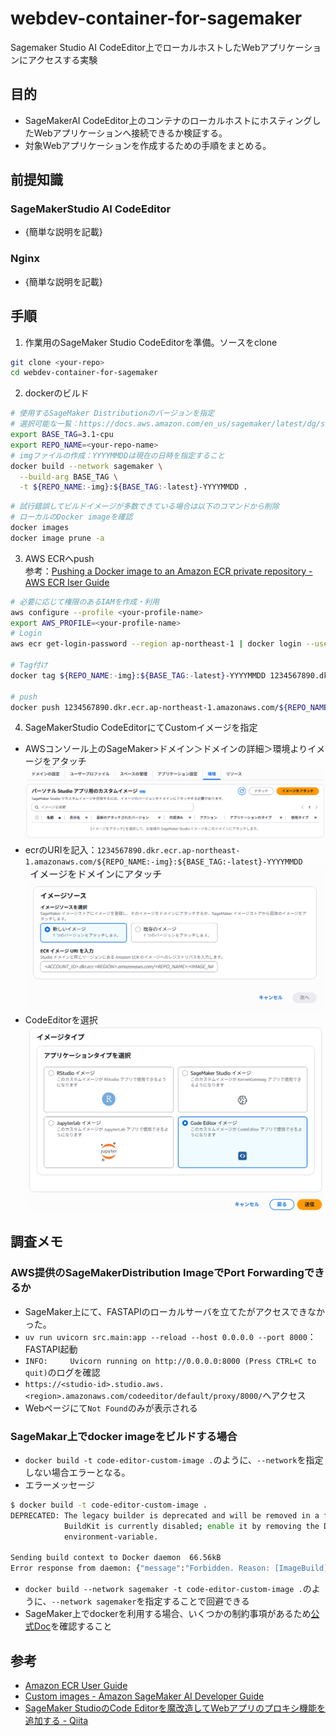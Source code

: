 # webdev-container-for-sagemaker
Sagemaker Studio AI CodeEditor上でローカルホストしたWebアプリケーションにアクセスする実験

## 目的
- SageMakerAI CodeEditor上のコンテナのローカルホストにホスティングしたWebアプリケーションへ接続できるか検証する。
- 対象Webアプリケーションを作成するための手順をまとめる。

## 前提知識
### SageMakerStudio AI CodeEditor
- {簡単な説明を記載}

### Nginx
- {簡単な説明を記載}

## 手順
1. 作業用のSageMaker Studio CodeEditorを準備。ソースをclone
```bash
git clone <your-repo>
cd webdev-container-for-sagemaker
```
2. dockerのビルド
```bash
# 使用するSageMaker Distributionのバージョンを指定
# 選択可能な一覧：https://docs.aws.amazon.com/en_us/sagemaker/latest/dg/sagemaker-distribution.html
export BASE_TAG=3.1-cpu
export REPO_NAME=<your-repo-name>
# imgファイルの作成：YYYYMMDDは現在の日時を指定すること
docker build --network sagemaker \
  --build-arg BASE_TAG \
  -t ${REPO_NAME:-img}:${BASE_TAG:-latest}-YYYYMMDD .
```
```bash
# 試行錯誤してビルドイメージが多数できている場合は以下のコマンドから削除
# ローカルのDocker imageを確認
docker images
docker image prune -a
```

3. AWS ECRへpush  
参考：[Pushing a Docker image to an Amazon ECR private repository - AWS ECR Iser Guide](https://docs.aws.amazon.com/AmazonECR/latest/userguide/docker-push-ecr-image.html)
```bash
# 必要に応じて権限のあるIAMを作成・利用
aws configure --profile <your-profile-name>
export AWS_PROFILE=<your-profile-name>
# Login
aws ecr get-login-password --region ap-northeast-1 | docker login --username AWS --password-stdin 1234567890.dkr.ecr.ap-northeast-1.amazonaws.com

# Tag付け
docker tag ${REPO_NAME:-img}:${BASE_TAG:-latest}-YYYYMMDD 1234567890.dkr.ecr.ap-northeast-1.amazonaws.com/${REPO_NAME:-img}:${BASE_TAG:-latest}-YYYYMMDD

# push
docker push 1234567890.dkr.ecr.ap-northeast-1.amazonaws.com/${REPO_NAME:-img}:${BASE_TAG:-latest}-YYYYMMDD
```
4. SageMakerStudio CodeEditorにてCustomイメージを指定
- AWSコンソール上のSageMaker>ドメイン＞ドメインの詳細＞環境よりイメージをアタッチ
![環境](docs/img/40_sgmk_img_push_001.png)
- ecrのURIを記入：`1234567890.dkr.ecr.ap-northeast-1.amazonaws.com/${REPO_NAME:-img}:${BASE_TAG:-latest}-YYYYMMDD`
![環境](docs/img/40_sgmk_img_push_002.png)
- CodeEditorを選択
![環境](docs/img/40_sgmk_img_push_003.png)

## 調査メモ
### AWS提供のSageMakerDistribution ImageでPort Forwardingできるか
- SageMaker上にて、FASTAPIのローカルサーバを立てたがアクセスできなかった。
- `uv run uvicorn src.main:app --reload --host 0.0.0.0 --port 8000`：FASTAPI起動
- `INFO:     Uvicorn running on http://0.0.0.0:8000 (Press CTRL+C to quit)`のログを確認
- `https://<studio-id>.studio.aws.<region>.amazonaws.com/codeeditor/default/proxy/8000/`へアクセス
- Webページにて`Not Found`のみが表示される

### SageMakar上でdocker imageをビルドする場合
- `docker build -t code-editor-custom-image .`のように、`--network`を指定しない場合エラーとなる。
- エラーメッセージ
```bash
$ docker build -t code-editor-custom-image .
DEPRECATED: The legacy builder is deprecated and will be removed in a future release.
            BuildKit is currently disabled; enable it by removing the DOCKER_BUILDKIT=0
            environment-variable.

Sending build context to Docker daemon  66.56kB
Error response from daemon: {"message":"Forbidden. Reason: [ImageBuild] 'sagemaker' is the only user allowed network input"}
```
- `docker build --network sagemaker -t code-editor-custom-image .`のように、`--network sagemaker`を指定することで回避できる
- SageMaker上でdockerを利用する場合、いくつかの制約事項があるため[公式Doc](https://docs.aws.amazon.com/sagemaker/latest/dg/docker-containers.html)を確認すること

## 参考
- [Amazon ECR User Guide](https://docs.aws.amazon.com/AmazonECR/latest/userguide/what-is-ecr.html)
- [Custom images - Amazon SageMaker AI Developer Guide](https://docs.aws.amazon.com/sagemaker/latest/dg/code-editor-custom-images.html)
- [SageMaker StudioのCode Editorを魔改造してWebアプリのプロキシ機能を追加する - Qiita](https://qiita.com/moritalous/items/859c9977dd6b923472f1)